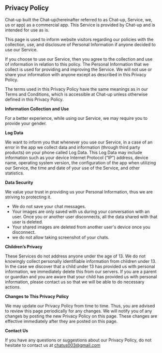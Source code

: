 ## Privacy Policy

Chat-up built the Chat-up(hereinafter referred to as Chat-up, Service, we, us or app) as a commercial app. This Service is provided by Chat-up and is intended for use as is.

This page is used to inform website visitors regarding our policies with the collection, use, and disclosure of Personal Information if anyone decided to use our Service.

If you choose to use our Service, then you agree to the collection and use of information in relation to this policy. The Personal Information that we collect is used for providing and improving the Service. We will not use or share your information with anyone except as described in this Privacy Policy.

The terms used in this Privacy Policy have the same meanings as in our Terms and Conditions, which is accessible at Chat-up unless otherwise defined in this Privacy Policy.

**Information Collection and Use**

For a better experience, while using our Service, we may require you to provide your gender.


**Log Data**

We want to inform you that whenever you use our Service, in a case of an error in the app we collect data and information (through third party products) on your phone called Log Data. This Log Data may include information such as your device Internet Protocol (“IP”) address, device name, operating system version, the configuration of the app when utilizing our Service, the time and date of your use of the Service, and other statistics.

**Data Security**

We value your trust in providing us your Personal Information, thus we are striving to protecting it.
  * We do not save your chat messages.
  * Your images are only saved with us during your conversation with an user. Once you or another user disconnects, all the data shared with that user is deleted.
  * Your shared images are deleted from another user's device once you disconnect.
  * we do not allow taking screenshot of your chats.


**Children’s Privacy**

These Services do not address anyone under the age of 13. We do not knowingly collect personally identifiable information from children under 13. In the case we discover that a child under 13 has provided us with personal information, we immediately delete this from our servers. If you are a parent or guardian and you are aware that your child has provided us with personal information, please contact us so that we will be able to do necessary actions.

**Changes to This Privacy Policy**

We may update our Privacy Policy from time to time. Thus, you are advised to review this page periodically for any changes. We will notify you of any changes by posting the new Privacy Policy on this page. These changes are effective immediately after they are posted on this page.

**Contact Us**

If you have any questions or suggestions about our Privacy Policy, do not hesitate to contact us at chatus003@gmail.com



